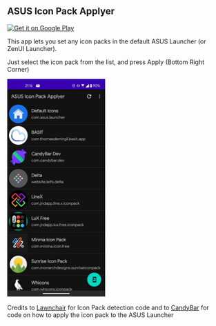 ## ASUS Icon Pack Applyer

<a href='https://play.google.com/store/apps/details?id=com.huep.asusiconpackapplyer&pcampaignid=pcampaignidMKT-Other-global-all-co-prtnr-py-PartBadge-Mar2515-1'><img alt='Get it on Google Play' src='https://play.google.com/intl/en_us/badges/static/images/badges/en_badge_web_generic.png'  width=20%/></a>

This app lets you set any icon packs in the default ASUS Launcher (or ZenUI Launcher).

Just select the icon pack from the list, and press Apply (Bottom Right Corner)

<img src="Screenshot.jpg" width=45%, height=45%/>

Credits to [Lawnchair](https://github.com/LawnchairLauncher/lawnchair) for Icon Pack detection code and to [CandyBar](https://github.com/zixpo/candybar) for code on how to apply the icon pack to the ASUS Launcher